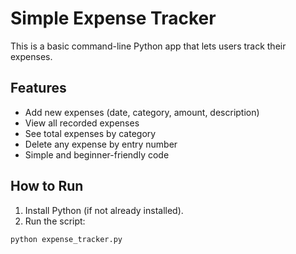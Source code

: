 # Simple Expense Tracker

This is a basic command-line Python app that lets users track their expenses.

## Features

- Add new expenses (date, category, amount, description)
- View all recorded expenses
- See total expenses by category
- Delete any expense by entry number
- Simple and beginner-friendly code

## How to Run

1. Install Python (if not already installed).
2. Run the script:
```bash
python expense_tracker.py

